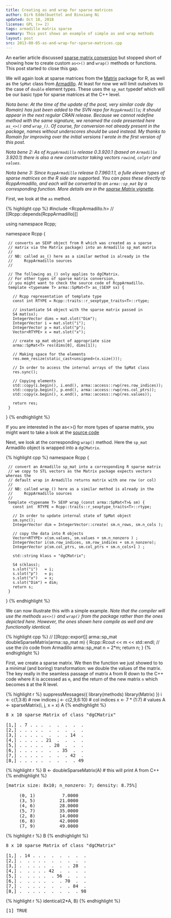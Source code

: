 ```yaml
---
title: Creating as and wrap for sparse matrices
author: Dirk Eddelbuettel and Binxiang Ni
updated: Oct 18, 2018
license: GPL (>= 2)
tags: armadillo matrix sparse
summary: This post shows an example of simple as and wrap methods
layout: post
src: 2013-08-05-as-and-wrap-for-sparse-matrices.cpp
---
```

An earlier article discussed
[sparse matrix conversion](http://gallery.rcpp.org/articles/armadillo-sparse-matrix)
but stopped short of showing how to create custom `as<>()` and `wrap()` methods
or functions.  This post started to close this gap.

We will again look at sparse matrices from the
[Matrix](http://cran.r-project.org/package=Matrix) package for R, as well as
the `SpMat` class from [Armadillo](http://arma.sf.net).
At least for now we will limit outselves to the
case of `double` element types. These uses the `sp_mat` typedef which will be
our basic type for sparse matrices at the C++ level.

_Nota bene: At the time of the update of the post, very similar
code (by Romain) has just been added to the SVN repo for
`RcppArmadillo`; it should appear in the next regular CRAN
release. Because we cannot redefine method with the same signature,
we renamed the code presented here `as_<>()` and `wrap_()`. Of
course, for conversion not already present in the package, names
without underscores should be used instead. My thanks to Romain for
improving over the initial versions I wrote in the first version of
this post._

_Nota bene 2: As of `RcppArmadillo` release 0.3.920.1 (based on `Armadillo` 3.920.1)
there is also a new constructor taking vectors `rowind`, `colptr` and `values`._

_Nota bene 3:
Since `RcppArmadillo` release 0.7.960.1.1, a fulle eleven types of sparse matrices on 
the R side are supported. You can pass these directly to RcppArmadillo, and each will be
converted to an `arma::sp_mat` by a corresponding function. More details are in 
the [sparse Matrix vignette](https://cran.r-project.org/web/packages/RcppArmadillo/vignettes/RcppArmadillo-sparseMatrix.pdf)._

First, we look at the `as` method.


{% highlight cpp %}
 #include <RcppArmadillo.h>
 // [[Rcpp::depends(RcppArmadillo)]]

 using namespace Rcpp;

 namespace Rcpp {

     // converts an SEXP object from R which was created as a sparse
     // matrix via the Matrix package) into an Armadillo sp_mat matrix
     //
     // NB: called as_() here as a similar method is already in the
     //     RcppArmadillo sources
     //

     // The following as_() only applies to dgCMatrix.
     // For other types of sparse matrix conversion,
     // you might want to check the source code of RcppArmadillo.
     template <typename T> arma::SpMat<T> as_(SEXP sx) {

       // Rcpp representation of template type
       const int RTYPE = Rcpp::traits::r_sexptype_traits<T>::rtype;

       // instantiate S4 object with the sparse matrix passed in
       S4 mat(sx);
       IntegerVector dims = mat.slot("Dim");
       IntegerVector i = mat.slot("i");
       IntegerVector p = mat.slot("p");
       Vector<RTYPE> x = mat.slot("x");

       // create sp_mat object of appropriate size
       arma::SpMat<T> res(dims[0], dims[1]);

       // Making space for the elements
       res.mem_resize(static_cast<unsigned>(x.size()));

       // In order to access the internal arrays of the SpMat class
       res.sync();

       // Copying elements
       std::copy(i.begin(), i.end(), arma::access::rwp(res.row_indices));
       std::copy(p.begin(), p.end(), arma::access::rwp(res.col_ptrs));
       std::copy(x.begin(), x.end(), arma::access::rwp(res.values));

       return res;
     }

 }
{% endhighlight %}

If you are interested in the as<>() for more types of sparse matrix,
you might want to take a look at the [source code](https://github.com/RcppCore/RcppArmadillo/blob/42e8b5b619771f9076c246de652eff4ad1e9c66a/inst/include/RcppArmadilloAs.h#L96)

Next, we look at the corresponding `wrap()` method.
Here the `sp_mat` Armadillo object is wrapped into a `dgCMatrix`.

{% highlight cpp %}
 namespace Rcpp {

     // convert an Armadillo sp_mat into a corresponding R sparse matrix
     // we copy to STL vectors as the Matrix package expects vectors whereas the
     // default wrap in Armadillo returns matrix with one row (or col)
     //
     // NB: called wrap_() here as a similar method is already in the
     //     RcppArmadillo sources
     //
     template <typename T> SEXP wrap_(const arma::SpMat<T>& sm) {
       const int  RTYPE = Rcpp::traits::r_sexptype_traits<T>::rtype;

       // In order to update internal state of SpMat object
       sm.sync();
       IntegerVector dim = IntegerVector::create( sm.n_rows, sm.n_cols );

       // copy the data into R objects
       Vector<RTYPE> x(sm.values, sm.values + sm.n_nonzero ) ;
       IntegerVector i(sm.row_indices, sm.row_indices + sm.n_nonzero);
       IntegerVector p(sm.col_ptrs, sm.col_ptrs + sm.n_cols+1 ) ;

       std::string klass = "dgCMatrix";

       S4 s(klass);
       s.slot("i")   = i;
       s.slot("p")   = p;
       s.slot("x")   = x;
       s.slot("Dim") = dim;
       return s;
     }

 }
{% endhighlight %}

We can now illustrate this with a simple example. _Note that the
compiler will use the methods `as<>()` and `wrap()` from the package
rather than the ones depicted here. However, the ones shown here compile as
well and are functionally identical._

{% highlight cpp %}
// [[Rcpp::export]]
arma::sp_mat doubleSparseMatrix(arma::sp_mat m) {
    Rcpp::Rcout << m << std::endl;  // use the i/o code from Armadillo
    arma::sp_mat n = 2*m;
    return n;
}
{% endhighlight %}

First, we create a sparse matrix. We then the function we just showed to
to a minimal (and boring) transformation: we double the values of the matrix.
The key really in the seamless passage of matrix `A` from R down to the C++
code where it is accessed as `m`, and the return of the new matrix `n` which
becomes `B` at the R level.

{% highlight r %}
suppressMessages({
  library(methods)
  library(Matrix)
})
i <- c(1,3:8)              # row indices
j <- c(2,9,6:10)           # col indices
x <- 7 * (1:7)             # values
A <- sparseMatrix(i, j, x = x)
A
{% endhighlight %}



<pre class="output">
8 x 10 sparse Matrix of class &quot;dgCMatrix&quot;
                             
[1,] . 7 . . .  .  .  .  .  .
[2,] . . . . .  .  .  .  .  .
[3,] . . . . .  .  .  . 14  .
[4,] . . . . . 21  .  .  .  .
[5,] . . . . .  . 28  .  .  .
[6,] . . . . .  .  . 35  .  .
[7,] . . . . .  .  .  . 42  .
[8,] . . . . .  .  .  .  . 49
</pre>



{% highlight r %}
B <- doubleSparseMatrix(A) # this will print A from C++
{% endhighlight %}



<pre class="output">
[matrix size: 8x10; n_nonzero: 7; density: 8.75%]

     (0, 1)          7.0000
     (3, 5)         21.0000
     (4, 6)         28.0000
     (5, 7)         35.0000
     (2, 8)         14.0000
     (6, 8)         42.0000
     (7, 9)         49.0000
</pre>



{% highlight r %}
B
{% endhighlight %}



<pre class="output">
8 x 10 sparse Matrix of class &quot;dgCMatrix&quot;
                              
[1,] . 14 . . .  .  .  .  .  .
[2,] .  . . . .  .  .  .  .  .
[3,] .  . . . .  .  .  . 28  .
[4,] .  . . . . 42  .  .  .  .
[5,] .  . . . .  . 56  .  .  .
[6,] .  . . . .  .  . 70  .  .
[7,] .  . . . .  .  .  . 84  .
[8,] .  . . . .  .  .  .  . 98
</pre>



{% highlight r %}
identical(2*A, B)
{% endhighlight %}



<pre class="output">
[1] TRUE
</pre>
